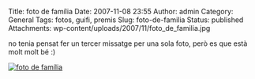 Title: foto de família
Date: 2007-11-08 23:55
Author: admin
Category: General
Tags: fotos, guifi, premis
Slug: foto-de-familia
Status: published
Attachments: wp-content/uploads/2007/11/foto_de_familia.jpg

no tenia pensat fer un tercer missatge per una sola foto, però es que està molt molt bé :)

<a href="http://gil.badall.net/?attachment_id=233" rel="attachment wp-att-233" title="foto de família"><img src="./wp-content/uploads/2007/11/foto_de_familia.thumbnail.jpg" alt="foto de família" /></a>
